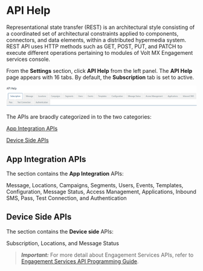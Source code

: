                            


API Help
========

Representational state transfer (REST) is an architectural style consisting of a coordinated set of architectural constraints applied to components, connectors, and data elements, within a distributed hypermedia system. REST API uses HTTP methods such as GET, POST, PUT, and PATCH to execute different operations pertaining to modules of Volt MX Engagement services console.

From the **Settings** section, click **API Help** from the left panel. The **API Help** page appears with 16 tabs. By default, the **Subscription** tab is set to active.

![](../Resources/Images/Settings/API_Help/api_help_screen_617x70.png)

The APIs are braodly categorized in to the two categories:

[App Integration APIs](#app-integration-apis)

[Device Side APIs](#device-side-apis)

App Integration APIs
--------------------

The section contains the **App Integration** APIs:

Message, Locations, Campaigns, Segments, Users, Events, Templates, Configuration, Message Status, Access Management, Applications, Inbound SMS, Pass, Test Connection, and Authentication

Device Side APIs
----------------

The section contains the **Device side** APIs:

Subscription, Locations, and Message Status

> **_Important:_** For more detail about Engagement Services APIs, refer to [Engagement Services API Programming Guide](../../../../Foundry/engagement_api_guide/Content/Introduction_1.md).
